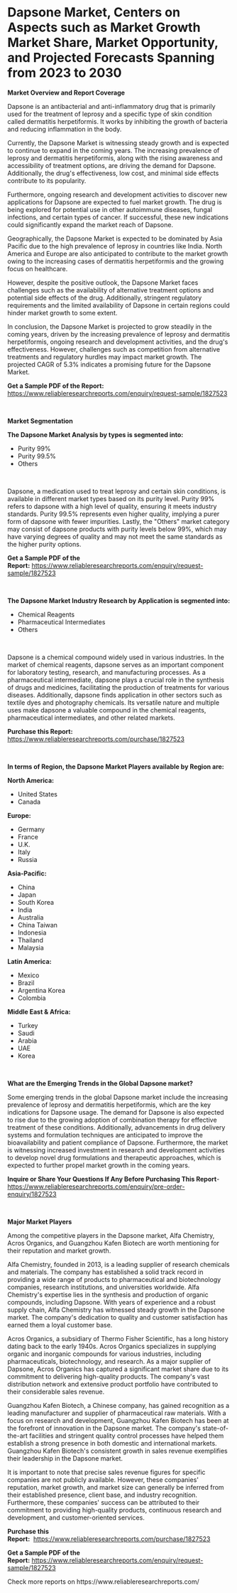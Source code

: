 <p><h1>Dapsone Market, Centers on Aspects such as Market Growth Market Share, Market Opportunity, and Projected Forecasts Spanning from 2023 to 2030</h1></p><p><strong>Market Overview and Report Coverage</strong></p>
<p><p>Dapsone is an antibacterial and anti-inflammatory drug that is primarily used for the treatment of leprosy and a specific type of skin condition called dermatitis herpetiformis. It works by inhibiting the growth of bacteria and reducing inflammation in the body.</p><p>Currently, the Dapsone Market is witnessing steady growth and is expected to continue to expand in the coming years. The increasing prevalence of leprosy and dermatitis herpetiformis, along with the rising awareness and accessibility of treatment options, are driving the demand for Dapsone. Additionally, the drug's effectiveness, low cost, and minimal side effects contribute to its popularity.</p><p>Furthermore, ongoing research and development activities to discover new applications for Dapsone are expected to fuel market growth. The drug is being explored for potential use in other autoimmune diseases, fungal infections, and certain types of cancer. If successful, these new indications could significantly expand the market reach of Dapsone.</p><p>Geographically, the Dapsone Market is expected to be dominated by Asia Pacific due to the high prevalence of leprosy in countries like India. North America and Europe are also anticipated to contribute to the market growth owing to the increasing cases of dermatitis herpetiformis and the growing focus on healthcare.</p><p>However, despite the positive outlook, the Dapsone Market faces challenges such as the availability of alternative treatment options and potential side effects of the drug. Additionally, stringent regulatory requirements and the limited availability of Dapsone in certain regions could hinder market growth to some extent.</p><p>In conclusion, the Dapsone Market is projected to grow steadily in the coming years, driven by the increasing prevalence of leprosy and dermatitis herpetiformis, ongoing research and development activities, and the drug's effectiveness. However, challenges such as competition from alternative treatments and regulatory hurdles may impact market growth. The projected CAGR of 5.3% indicates a promising future for the Dapsone Market.</p></p>
<p><strong>Get a Sample PDF of the Report:</strong> <a href="https://www.reliableresearchreports.com/enquiry/request-sample/1827523">https://www.reliableresearchreports.com/enquiry/request-sample/1827523</a></p>
<p>&nbsp;</p>
<p><strong>Market Segmentation</strong></p>
<p><strong>The Dapsone Market Analysis by types is segmented into:</strong></p>
<p><ul><li>Purity 99%</li><li>Purity 99.5%</li><li>Others</li></ul></p>
<p>&nbsp;</p>
<p><p>Dapsone, a medication used to treat leprosy and certain skin conditions, is available in different market types based on its purity level. Purity 99% refers to dapsone with a high level of quality, ensuring it meets industry standards. Purity 99.5% represents even higher quality, implying a purer form of dapsone with fewer impurities. Lastly, the "Others" market category may consist of dapsone products with purity levels below 99%, which may have varying degrees of quality and may not meet the same standards as the higher purity options.</p></p>
<p><strong>Get a Sample PDF of the Report:</strong>&nbsp;<a href="https://www.reliableresearchreports.com/enquiry/request-sample/1827523">https://www.reliableresearchreports.com/enquiry/request-sample/1827523</a></p>
<p>&nbsp;</p>
<p><strong>The Dapsone Market Industry Research by Application is segmented into:</strong></p>
<p><ul><li>Chemical Reagents</li><li>Pharmaceutical Intermediates</li><li>Others</li></ul></p>
<p>&nbsp;</p>
<p><p>Dapsone is a chemical compound widely used in various industries. In the market of chemical reagents, dapsone serves as an important component for laboratory testing, research, and manufacturing processes. As a pharmaceutical intermediate, dapsone plays a crucial role in the synthesis of drugs and medicines, facilitating the production of treatments for various diseases. Additionally, dapsone finds application in other sectors such as textile dyes and photography chemicals. Its versatile nature and multiple uses make dapsone a valuable compound in the chemical reagents, pharmaceutical intermediates, and other related markets.</p></p>
<p><strong>Purchase this Report:</strong>&nbsp; <a href="https://www.reliableresearchreports.com/purchase/1827523">https://www.reliableresearchreports.com/purchase/1827523</a></p>
<p>&nbsp;</p>
<p><strong>In terms of Region, the Dapsone Market Players available by Region are:</strong></p>
<p>
    <p> <strong> North America: </strong>
        <ul>
            <li>United States</li>
            <li>Canada</li>
        </ul>
        </p> 
    <p> <strong> Europe: </strong>
        <ul>
            <li>Germany</li>
            <li>France</li>
            <li>U.K.</li>
            <li>Italy</li>
            <li>Russia</li>
        </ul>
        </p> 
    <p> <strong> Asia-Pacific: </strong>
        <ul>
            <li>China</li>
            <li>Japan</li>
            <li>South Korea</li>
            <li>India</li>
            <li>Australia</li>
            <li>China Taiwan</li>
            <li>Indonesia</li>
            <li>Thailand</li>
            <li>Malaysia</li>
        </ul>
        </p> 
    <p> <strong> Latin America: </strong>
        <ul>
            <li>Mexico</li>
            <li>Brazil</li>
            <li>Argentina Korea</li>
            <li>Colombia</li>
        </ul>
        </p> 
    <p> <strong> Middle East & Africa: </strong>
        <ul>
            <li>Turkey</li>
            <li>Saudi</li>
            <li>Arabia</li>
            <li>UAE</li>
            <li>Korea</li>
        </ul>
    </p>
    </p>
<p>&nbsp;</p>
<p><strong>What are the Emerging Trends in the Global Dapsone market?</strong></p>
<p><p>Some emerging trends in the global Dapsone market include the increasing prevalence of leprosy and dermatitis herpetiformis, which are the key indications for Dapsone usage. The demand for Dapsone is also expected to rise due to the growing adoption of combination therapy for effective treatment of these conditions. Additionally, advancements in drug delivery systems and formulation techniques are anticipated to improve the bioavailability and patient compliance of Dapsone. Furthermore, the market is witnessing increased investment in research and development activities to develop novel drug formulations and therapeutic approaches, which is expected to further propel market growth in the coming years.</p></p>
<p><strong>Inquire or Share Your Questions If Any Before Purchasing This Report</strong>- <a href="https://www.reliableresearchreports.com/enquiry/pre-order-enquiry/1827523">https://www.reliableresearchreports.com/enquiry/pre-order-enquiry/1827523</a></p>
<p>&nbsp;</p>
<p><strong>Major Market Players</strong></p>
<p><p>Among the competitive players in the Dapsone market, Alfa Chemistry, Acros Organics, and Guangzhou Kafen Biotech are worth mentioning for their reputation and market growth.</p><p>Alfa Chemistry, founded in 2013, is a leading supplier of research chemicals and materials. The company has established a solid track record in providing a wide range of products to pharmaceutical and biotechnology companies, research institutions, and universities worldwide. Alfa Chemistry's expertise lies in the synthesis and production of organic compounds, including Dapsone. With years of experience and a robust supply chain, Alfa Chemistry has witnessed steady growth in the Dapsone market. The company's dedication to quality and customer satisfaction has earned them a loyal customer base.</p><p>Acros Organics, a subsidiary of Thermo Fisher Scientific, has a long history dating back to the early 1940s. Acros Organics specializes in supplying organic and inorganic compounds for various industries, including pharmaceuticals, biotechnology, and research. As a major supplier of Dapsone, Acros Organics has captured a significant market share due to its commitment to delivering high-quality products. The company's vast distribution network and extensive product portfolio have contributed to their considerable sales revenue.</p><p>Guangzhou Kafen Biotech, a Chinese company, has gained recognition as a leading manufacturer and supplier of pharmaceutical raw materials. With a focus on research and development, Guangzhou Kafen Biotech has been at the forefront of innovation in the Dapsone market. The company's state-of-the-art facilities and stringent quality control processes have helped them establish a strong presence in both domestic and international markets. Guangzhou Kafen Biotech's consistent growth in sales revenue exemplifies their leadership in the Dapsone market.</p><p>It is important to note that precise sales revenue figures for specific companies are not publicly available. However, these companies' reputation, market growth, and market size can generally be inferred from their established presence, client base, and industry recognition. Furthermore, these companies' success can be attributed to their commitment to providing high-quality products, continuous research and development, and customer-oriented services.</p></p>
<p><strong>Purchase this Report:</strong>&nbsp;&nbsp;<a href="https://www.reliableresearchreports.com/purchase/1827523">https://www.reliableresearchreports.com/purchase/1827523</a></p>
<p></p>
<p><strong>Get a Sample PDF of the Report:</strong>&nbsp;<a href="https://www.reliableresearchreports.com/enquiry/request-sample/1827523">https://www.reliableresearchreports.com/enquiry/request-sample/1827523</a></p>
<p>Check more reports on https://www.reliableresearchreports.com/</p>